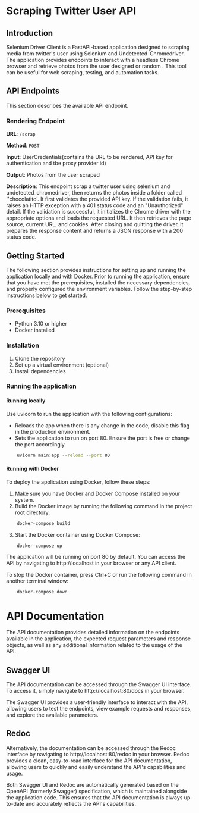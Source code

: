 # Scraping Twitter User API

## Introduction

Selenium Driver Client is a FastAPI-based application designed to scraping media from twitter's user using Selenium and Undetected-Chromedriver. The application provides endpoints to interact with a headless Chrome browser and retrieve photos from the user designed or random . This tool can be useful for web scraping, testing, and automation tasks.

## API Endpoints

This section describes the available API endpoint.

### Rendering Endpoint

**URL**: `/scrap`

**Method**: `POST`

**Input**: UserCredentials(contains the URL to be rendered, API key for authentication and tbe proxy provider id)

**Output**: Photos from the user scraped

**Description**: This endpoint scrap a twitter user using selenium and undetected_chromedriver, then returns the photos inside a folder called ''chocolatito'. It first validates the provided API key. If the validation fails, it raises an HTTP exception with a 401 status code and an "Unauthorized" detail. If the validation is successful, it initializes the Chrome driver with the appropriate options and loads the requested URL. It then retrieves the page source, current URL, and cookies. After closing and quitting the driver, it prepares the response content and returns a JSON response with a 200 status code.

## Getting Started

The following section provides instructions for setting up and running the application locally and with Docker. Prior to running the application, ensure that you have met the prerequisites, installed the necessary dependencies, and properly configured the environment variables. Follow the step-by-step instructions below to get started.

### Prerequisites

- Python 3.10 or higher
- Docker installed

### Installation

1. Clone the repository
2. Set up a virtual environment (optional)
3. Install dependencies

### Running the application

#### Running locally

Use uvicorn to run the application with the following configurations:

- Reloads the app when there is any change in the code, disable this flag in the production environment.
- Sets the application to run on port 80. Ensure the port is free or change the port accordingly.

```bash
    uvicorn main:app --reload --port 80
```

#### Running with Docker

To deploy the application using Docker, follow these steps:

1. Make sure you have Docker and Docker Compose installed on your system.
2. Build the Docker image by running the following command in the project root directory:

```bash
    docker-compose build
```

3. Start the Docker container using Docker Compose:

```bash
    docker-compose up
```

The application will be running on port 80 by default. You can access the API by navigating to http://localhost in your browser or any API client.

To stop the Docker container, press Ctrl+C or run the following command in another terminal window:

```bash
    docker-compose down
```

# API Documentation

The API documentation provides detailed information on the endpoints available in the application, the expected request parameters and response objects, as well as any additional information related to the usage of the API.

## Swagger UI

The API documentation can be accessed through the Swagger UI interface. To access it, simply navigate to http://localhost:80/docs in your browser.

The Swagger UI provides a user-friendly interface to interact with the API, allowing users to test the endpoints, view example requests and responses, and explore the available parameters.

## Redoc

Alternatively, the documentation can be accessed through the Redoc interface by navigating to http://localhost:80/redoc in your browser. Redoc provides a clean, easy-to-read interface for the API documentation, allowing users to quickly and easily understand the API's capabilities and usage.

Both Swagger UI and Redoc are automatically generated based on the OpenAPI (formerly Swagger) specification, which is maintained alongside the application code. This ensures that the API documentation is always up-to-date and accurately reflects the API's capabilities.
